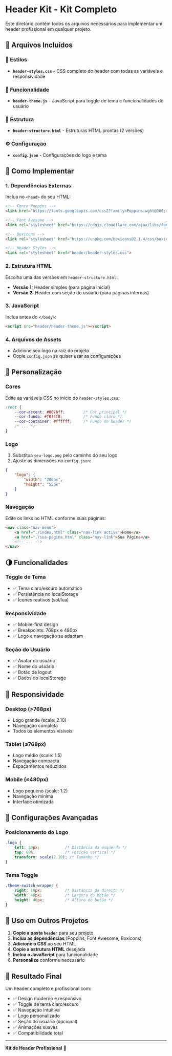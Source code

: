 # Header Kit - Kit Completo

Este diretório contém todos os arquivos necessários para implementar um header profissional em qualquer projeto.

## 📁 Arquivos Incluídos

### 🎨 Estilos
- **`header-styles.css`** - CSS completo do header com todas as variáveis e responsividade

### 🔧 Funcionalidade
- **`header-theme.js`** - JavaScript para toggle de tema e funcionalidades do usuário

### 📄 Estrutura
- **`header-structure.html`** - Estruturas HTML prontas (2 versões)

### ⚙️ Configuração
- **`config.json`** - Configurações do logo e tema

## 🚀 Como Implementar

### 1. **Dependências Externas**
Inclua no `<head>` do seu HTML:

```html
<!-- Fonte Poppins -->
<link href="https://fonts.googleapis.com/css2?family=Poppins:wght@300;400;500;600;700&display=swap" rel="stylesheet">

<!-- Font Awesome -->
<link rel="stylesheet" href="https://cdnjs.cloudflare.com/ajax/libs/font-awesome/6.4.0/css/all.min.css">

<!-- Boxicons -->
<link rel="stylesheet" href="https://unpkg.com/boxicons@2.1.4/css/boxicons.min.css">

<!-- Header Styles -->
<link rel="stylesheet" href="header/header-styles.css">
```

### 2. **Estrutura HTML**
Escolha uma das versões em `header-structure.html`:

- **Versão 1:** Header simples (para página inicial)
- **Versão 2:** Header com seção do usuário (para páginas internas)

### 3. **JavaScript**
Inclua antes do `</body>`:

```html
<script src="header/header-theme.js"></script>
```

### 4. **Arquivos de Assets**
- Adicione seu logo na raiz do projeto
- Copie `config.json` se quiser usar as configurações

## 🎨 Personalização

### Cores
Edite as variáveis CSS no início do `header-styles.css`:

```css
:root {
    --cor-accent: #007bff;        /* Cor principal */
    --cor-fundo: #f0f4f8;         /* Fundo claro */
    --cor-container: #ffffff;     /* Fundo do header */
    /* ... */
}
```

### Logo
1. Substitua `seu-logo.png` pelo caminho do seu logo
2. Ajuste as dimensões no `config.json`:

```json
{
    "logo": {
        "width": "200px",
        "height": "55px"
    }
}
```

### Navegação
Edite os links no HTML conforme suas páginas:

```html
<nav class="nav-menu">
    <a href="./index.html" class="nav-link active">Home</a>
    <a href="./sua-pagina.html" class="nav-link">Sua Página</a>
    <!-- ... -->
</nav>
```

## 🌗 Funcionalidades

### Toggle de Tema
- ✅ Tema claro/escuro automático
- ✅ Persistência no localStorage
- ✅ Ícones reativos (sol/lua)

### Responsividade
- ✅ Mobile-first design
- ✅ Breakpoints: 768px e 480px
- ✅ Logo e navegação se adaptam

### Seção do Usuário
- ✅ Avatar do usuário
- ✅ Nome do usuário
- ✅ Botão de logout
- ✅ Dados do localStorage

## 📱 Responsividade

### Desktop (>768px)
- Logo grande (scale: 2.10)
- Navegação completa
- Todos os elementos visíveis

### Tablet (≤768px)
- Logo médio (scale: 1.5)
- Navegação compacta
- Espaçamentos reduzidos

### Mobile (≤480px)
- Logo pequeno (scale: 1.2)
- Navegação mínima
- Interface otimizada

## 🔧 Configurações Avançadas

### Posicionamento do Logo
```css
.logo { 
    left: 20px;           /* Distância da esquerda */
    top: 60%;             /* Posição vertical */
    transform: scale(2.10); /* Tamanho */
}
```

### Tema Toggle
```css
.theme-switch-wrapper {
    right: 10px;          /* Distância da direita */
    width: 40px;          /* Largura do botão */
    height: 40px;         /* Altura do botão */
}
```

## 🎯 Uso em Outros Projetos

1. **Copie a pasta `header`** para seu projeto
2. **Inclua as dependências** (Poppins, Font Awesome, Boxicons)
3. **Adicione o CSS** ao seu HTML
4. **Copie a estrutura HTML** desejada
5. **Inclua o JavaScript** para funcionalidade
6. **Personalize** conforme necessário

## 🚀 Resultado Final

Um header completo e profissional com:
- ✅ Design moderno e responsivo
- ✅ Toggle de tema claro/escuro
- ✅ Navegação intuitiva
- ✅ Logo personalizado
- ✅ Seção do usuário (opcional)
- ✅ Animações suaves
- ✅ Compatibilidade total

---

**Kit de Header Profissional** 🎨
